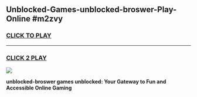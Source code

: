 
## Unblocked-Games-unblocked-broswer-Play-Online #m2zvy
<h3>
<a href="https://news.freeplayer.one?title=unblocked-broswer&ref=3">CLICK TO PLAY</a></h3>
<hr>

<h3>
<a href="https://news.freeplayer.one?title=unblocked-broswer&ref=3">CLICK 2 PLAY</a>
  
</h3>

<a href="https://news.freeplayer.one?title=unblocked-broswer&ref=3"><img src="https://clearcache.store/games.png"></a>


**unblocked-broswer games unblocked: Your Gateway to Fun and Accessible Online Gaming**
